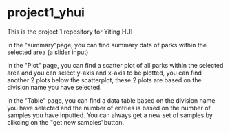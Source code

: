 # project1_yhui
This is the project 1 repository for Yiting HUI

in the "summary"page, you can find summary data of parks within the selected area (a slider input)

in the "Plot" page, you can find a scatter plot of all parks within the selected area and you can select y-axis and x-axis to be plotted, you can find another 2 plots below the scatterplot, these 2 plots are based on the division name you have selected.

in the "Table" page, you can find a data table based on the division name you have selected and the number of entries is based on the number of samples you have inputted. You can always get a new set of samples by clikcing on the "get new samples"button.
